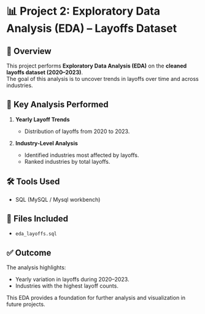 # 📊 Project 2: Exploratory Data Analysis (EDA) – Layoffs Dataset  

## 📌 Overview  
This project performs **Exploratory Data Analysis (EDA)** on the **cleaned layoffs dataset (2020–2023)**.  
The goal of this analysis is to uncover trends in layoffs over time and across industries.  

## 🔎 Key Analysis Performed  
1. **Yearly Layoff Trends**  
   - Distribution of layoffs from 2020 to 2023.  

2. **Industry-Level Analysis**  
   - Identified industries most affected by layoffs.  
   - Ranked industries by total layoffs.  

## 🛠️ Tools Used  
- SQL (MySQL / Mysql workbench)  

## 📂 Files Included  
- `eda_layoffs.sql`

## ✅ Outcome  
The analysis highlights:  
- Yearly variation in layoffs during 2020–2023.  
- Industries with the highest layoff counts.  

This EDA provides a foundation for further analysis and visualization in future projects.  

